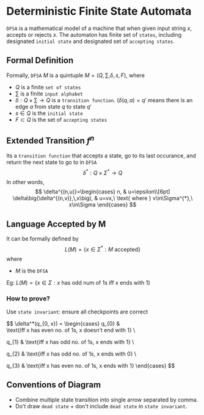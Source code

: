 # Deterministic Finite State Automata

`DFSA` is a mathematical model of a machine that when given input string $x$, accepts or rejects $x$.
The automaton has finite set of `states`, including designated `initial state` and designated set of `accepting states`.

## Formal Definition
Formally, `DFSA` $M$ is a quintuple $M = (Q, \sum, \delta, s, F)$, where
- $Q$ is a finite `set of states`
- $\sum$ is a finite `input alphabet`
- $\delta: Q \times \sum \to Q$ is a `transition function`. ($\delta(q, a) = q'$ means there is an edge $a$ from state $q$ to state $q'$
- $s \in Q$ is the `initial state`
- $F \subset Q$ is the set of `accepting states`

## Extended Transition $f^n$
Its a `transition function` that accepts a state, go to its last occurance, and return the next state to go to in `DFSA`
$$
\delta^*: Q \times \Sigma^* \to Q
$$
In other words,
$$
\delta^{(n,u)}=\begin{cases}
n, & u=\epsilon\\[6pt]
\delta\big(\delta^{(n,v)},\,x\big), & u=vx,\ \text{ where } v\in\Sigma^{*},\ x\in\Sigma
\end{cases}
$$

## Language Accepted by M
It can be formally defined by
$$
L(M) = \{ x \in \Sigma^*: M \text{ accepted} \}
$$
where
- $M$ is the `DFSA`

Eg: $L(M) = \{ x \in \Sigma: x \text{ has odd num of 1s iff x ends with 1} \}$

### How to prove?
Use `state invariant`: ensure all checkpoints are correct

$$
\delta^*(q_{0, x}) = 
\begin{cases}
q_{0} &  
\text{iff x has even no. of 1s, x doesn't end with 1} \\

q_{1} & 
\text{iff x has odd no. of 1s, x ends with 1} \\

q_{2} & 
\text{iff x has odd no. of 1s, x ends with 0} \\

q_{3} & 
\text{iff x has even no. of 1s, x ends with 1}
\end{cases}
$$

## Conventions of Diagram
- Combine multiple state transition into single arrow separated by comma.
- Do't draw `dead state` + don't include `dead state` in `state invariant`.

